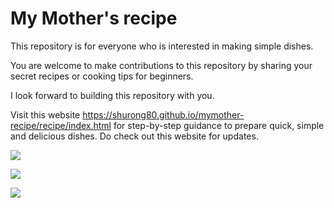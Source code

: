 # My Mother's recipe

This repository is for everyone who is interested in making simple dishes. 

You are welcome to make contributions to this repository by sharing your secret recipes or cooking tips for beginners. 

I look forward to building this repository with you.


Visit this website <https://shurong80.github.io/mymother-recipe/recipe/index.html> for step-by-step guidance to prepare quick, simple and delicious dishes. Do check out this website for updates.

![](https://github.com/shurong80/mymother-recipe/blob/main/recipe/1_Cabbage.jpg)

![](https://github.com/shurong80/mymother-recipe/blob/main/recipe/2_Tomato.jpg)

![](https://github.com/shurong80/mymother-recipe/blob/main/recipe/3_egg.jpg)

